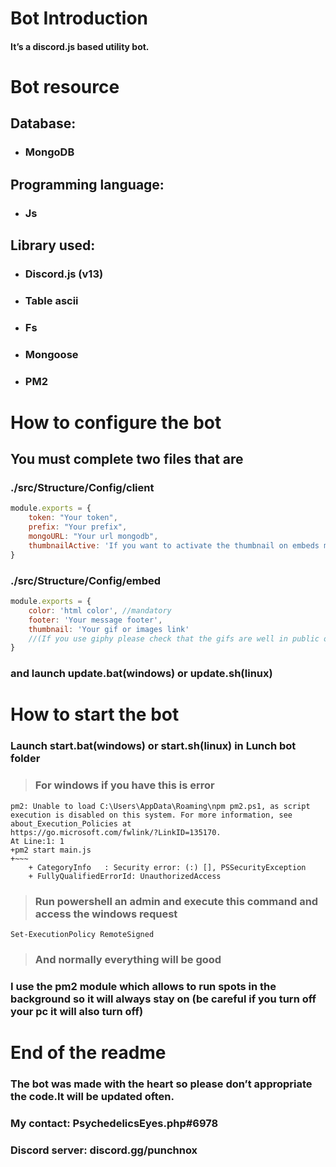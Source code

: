 # Bot Introduction

#### It’s a discord.js based utility bot.

# Bot resource

## Database:
* ### MongoDB

## Programming language:
* ### Js

## Library used:
* ### Discord.js (v13)
* ### Table ascii
* ### Fs
* ### Mongoose
* ### PM2

# How to configure the bot
## You must complete two files that are
### ./src/Structure/Config/client
```js
module.exports = {
    token: "Your token",
    prefix: "Your prefix",
    mongoURL: "Your url mongodb",
    thumbnailActive: 'If you want to activate the thumbnail on embeds messages' //true or false
}
```
### ./src/Structure/Config/embed
```js
module.exports = {
    color: 'html color', //mandatory
    footer: 'Your message footer',
    thumbnail: 'Your gif or images link'
    //(If you use giphy please check that the gifs are well in public otherwise its will not work) 
}
```
### and launch update.bat(windows) or update.sh(linux)

# How to start the bot
### Launch start.bat(windows) or start.sh(linux) in Lunch bot folder
>### For windows if you have this is error
```
pm2: Unable to load C:\Users\AppData\Roaming\npm pm2.ps1, as script execution is disabled on this system. For more information, see about_Execution_Policies at 
https://go.microsoft.com/fwlink/?LinkID=135170.
At Line:1: 1
+pm2 start main.js
+~~~
    + CategoryInfo   : Security error: (:) [], PSSecurityException
    + FullyQualifiedErrorId: UnauthorizedAccess
```
>### Run powershell an admin and execute this command and access the windows request
```
Set-ExecutionPolicy RemoteSigned
```
>### And normally everything will be good
### I use the pm2 module which allows to run spots in the background so it will always stay on (be careful if you turn off your pc it will also turn off)



# End of the readme
### The bot was made with the heart so please don’t appropriate the code.It will be updated often.
### My contact: PsychedelicsEyes.php#6978
### Discord server: discord.gg/punchnox
